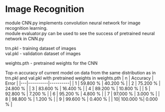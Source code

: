 # Image Recognition

module CNN.py implements convolution neural network for image recognition learning.\
module evaluator.py can be used to see the success of pretrained neural network in CNN.py

trn.pkl - training dataset of images\
val.pkl - validation dataset of images

weights.pth - pretrained weights for the CNN

Top-n accuracy of current model on data from the same distribution as in trn.pkl and val.pkl with pretrained weights in weights.pth
| n | Accuracy | Error    |
|---|----------|----------|
| 1	| 59.800 % | 40.200 % |
| 2	| 75.200 % | 24.800 % |
| 3	| 83.600 % | 16.400 % |
| 4	| 89.200 % | 10.800 % |
| 5	| 92.800 % | 7.200 %  |
| 6	| 95.200 % | 4.800 %  |
| 7	| 97.000 % | 3.000 %  |
| 8	| 98.800 % | 1.200 %  |
| 9	| 99.600 % | 0.400 %  |
| 10| 100.000 %| 0.000 %  |

